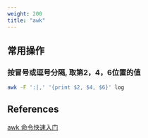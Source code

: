 ```yaml
---
weight: 200
title: "awk"
---
```


## 常用操作

### 按冒号或逗号分隔, 取第2，4，6位置的值
```bash
awk -F ':|,' '{print $2, $4, $6}' log
```

## References
[awk 命令快速入门](https://zhuanlan.zhihu.com/p/186289624)

